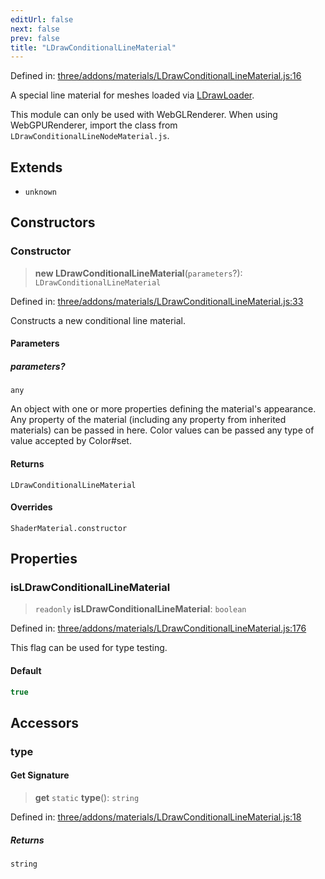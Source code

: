 ```yaml
---
editUrl: false
next: false
prev: false
title: "LDrawConditionalLineMaterial"
---
```


Defined in: [three/addons/materials/LDrawConditionalLineMaterial.js:16](https://github.com/DefinitelyMaybe/three-i18n/blob/fa57b79433d1c349ffb23a78727299c8d4190136/three/addons/materials/LDrawConditionalLineMaterial.js#L16)

A special line material for meshes loaded via [LDrawLoader](/addons/classes/ldrawloader/).

This module can only be used with WebGLRenderer. When using WebGPURenderer,
import the class from `LDrawConditionalLineNodeMaterial.js`.

## Extends

- `unknown`

## Constructors

### Constructor

> **new LDrawConditionalLineMaterial**(`parameters`?): `LDrawConditionalLineMaterial`

Defined in: [three/addons/materials/LDrawConditionalLineMaterial.js:33](https://github.com/DefinitelyMaybe/three-i18n/blob/fa57b79433d1c349ffb23a78727299c8d4190136/three/addons/materials/LDrawConditionalLineMaterial.js#L33)

Constructs a new conditional line material.

#### Parameters

##### parameters?

`any`

An object with one or more properties
defining the material's appearance. Any property of the material
(including any property from inherited materials) can be passed
in here. Color values can be passed any type of value accepted
by Color#set.

#### Returns

`LDrawConditionalLineMaterial`

#### Overrides

`ShaderMaterial.constructor`

## Properties

### isLDrawConditionalLineMaterial

> `readonly` **isLDrawConditionalLineMaterial**: `boolean`

Defined in: [three/addons/materials/LDrawConditionalLineMaterial.js:176](https://github.com/DefinitelyMaybe/three-i18n/blob/fa57b79433d1c349ffb23a78727299c8d4190136/three/addons/materials/LDrawConditionalLineMaterial.js#L176)

This flag can be used for type testing.

#### Default

```ts
true
```

## Accessors

### type

#### Get Signature

> **get** `static` **type**(): `string`

Defined in: [three/addons/materials/LDrawConditionalLineMaterial.js:18](https://github.com/DefinitelyMaybe/three-i18n/blob/fa57b79433d1c349ffb23a78727299c8d4190136/three/addons/materials/LDrawConditionalLineMaterial.js#L18)

##### Returns

`string`
